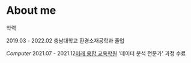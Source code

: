 ---
---

# About me

<i class="fas fa-graduation-cap"></i> 학력<br>

<!-- 2015.03 - 2019.02 배재대학교 생명공학과 <br> -->
2019.03 - 2022.02 충남대학교 환경소재공학과 졸업<br>

<i class="fas fa-desktop">Computer</i>
2021.07 - 2021.12<a href='https://mcea.co.kr/'>미래 융합 교육학원</a> '데이터 분석 전문가' 과정 수료